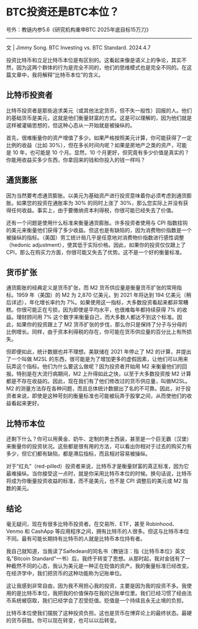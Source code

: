 # BTC投资还是BTC本位？

号外：教链内参5.6《研究机构重申BTC 2025年底目标15万刀》

* * *

文 | Jimmy Song. BTC Investing vs. BTC Standard. 2024.4.7

投资比特币和立足比特币本位是有区别的。这看起来像是语义上的争论，其实不然，因为这两个群体的行为是完全不同的，他们的思维模式也是完全不同的。在这篇文章中，我将解释“比特币本位”的含义。

## 比特币投资者

比特币投资者是那些追求美元（或其他法定货币，但不失一般性）回报的人。他们的基础货币是美元，这就是他们衡量财富的方式。这是可以理解的，因为他们就是这样被灌输思想的，但这种心态从一开始就是被操纵的。

首先，很难衡量你的资产增值了多少。如果严格按照美元计算，你可能获得了一定比例的收益（比如 30%），但在多长时间内呢？如果是房地产之类的资产，可能是 10 年，也可能是 10 个月。显然，10 个月更好，但究竟有多少价值是真实的？你能用收益买多少东西，你拿回来的钱和你投入的钱一样吗？

## 通货膨胀

因为当然要考虑通货膨胀。以美元为基础资产进行投资意味着你必须考虑到通货膨胀。如果您的投资在通胀率为 30% 的同时上涨了 30%，那么您实际上并没有获得任何收益。事实上，由于要缴纳资本利得税，你很可能已经失去了价值。

还有一个问题是使用什么标准来衡量通货膨胀。许多投资者使用与 CPI 指数挂钩的美元来衡量他们获得了多少收益。但这也是有缺陷的，因为消费物价指数是一个被操纵的指标。（美国）劳工统计局几乎是任意地对消费物价指数进行感性调整（hedonic adjustment），使其低于实际价格。因此，如果你的投资仅仅跟上了 CPI，那么在购买力方面，你很可能又失去了优势。这不是一个好的衡量标准。

## 货币扩张

通货膨胀的经典定义是货币扩张，而 M2 货币供应量是衡量货币扩张的常用指标。1959 年（美国）的 M2 为 2,870 亿美元，到 2021 年将达到 194 亿美元（稍后详述），年化增长率约为 7%。如果使用这一指标，大多数投资看起来都非常糟糕。你很可能正在亏损，因为即使是平均水平，也很难每年都持续获得 7% 的收益。理财顾问用 7% 这个数字来衡量自己，而大多数人都达不到这个标准。因此，如果你的投资跟上了 M2 货币扩张的步伐，那么你只是保持了分子与分母的比例增长。同样，由于资本利得税的存在，你可能在货币供应量的百分比上有所损失。

但即便如此，统计数据也并不理想。美联储在 2021 年停止了 M2 的计算，并提出了一个叫做 M2SL 的东西，很可能是为了增加更多的虚假因素，让他们可以用来玩弄这个指标。他们为什么要这么做呢？因为投资者开始用 M2 来衡量他们的回报。特别是在大流行病期间，M2 上升得如此之快，以至于大多数投资按 M2 计算都是不存在收益的。因此，现在我们有了他们修改过的货币供应量，叫做M2SL。M2 的测量方法存在各种问题，而且总体统计数据出了名的不可靠。因此，对于投资者来说，即使是这种苛刻的衡量标准也可能被玩弄于股掌之间，从而使他们的收益看起来更好。

## 比特币本位

还剩下什么？你可以用黄金、奶牛、定制的男士西装，甚至是一个巨无霸（汉堡）来衡量你的投资状况。这些都是很有用的方法，可以看出你相对于过去的购买力有多少，但它们都有缺陷，都是滞后指标，而且相对容易被操纵。

对于“红丸”（red-pilled）投资者来说，比特币才是衡量财富的真正标准，因为它最难操纵。当你接受这一点时，就是你采用比特币本位的时候。换句话说，比特币将成为你衡量投资收益的标准，而不是美元，也不是 CPI 调整后的美元或 M2 指数的美元。

## 结论

毫无疑问，现在有很多比特币投资者。在交易所、ETF，甚至 Robinhood、Venmo 和 CashApp 等应用程序之间，拥有比特币的人很多。但这与比特币本位不同。最有可能长期持有比特币的人就是比特币本位持有者。

我自己就知道，当我读了Saifedean的同名书（教链注：指《比特币本位》英文名"Bitcoin Standard"一书）后，我终于转变了思想。从那时起，我对金钱有了一种截然不同的心态，我认为美元是一种正在贬值的资产。我的衡量标准已经改变。在经济学中，我们把货币的这种功能称为记账单位。

这让我感到非常自由，因为我不用担心我的投资，主要是因为我的投资不多。我使用的是比特币本位，我把我的价值保存在我的记账单位里。我们已经习惯了经由法币系统被窃取，我们已经学会了忍受贬值。贬值是一个持续且永无止境的负担。

比特币本位使我们摆脱了这种投资负担。这也是货币在博弈论上的最终状态。最硬的货币获胜。你可以现在转变，也可以以后转变。

